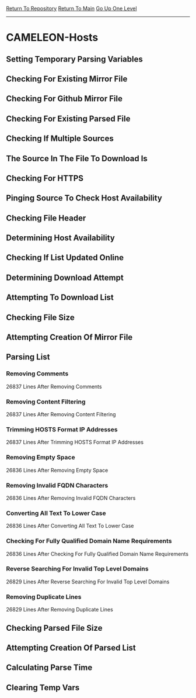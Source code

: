 [Return To Repository](https://github.com/deathbybandaid/piholeparser/)
[Return To Main](https://github.com/deathbybandaid/piholeparser/blob/master/RecentRunLogs/Mainlog.md)
[Go Up One Level](https://github.com/deathbybandaid/piholeparser/blob/master/RecentRunLogs/TopLevelScripts/30-Processing-External-Blacklists.md)
____________________________________
# CAMELEON-Hosts
## Setting Temporary Parsing Variables
## Checking For Existing Mirror File
## Checking For Github Mirror File
## Checking For Existing Parsed File
## Checking If Multiple Sources
## The Source In The File To Download Is
## Checking For HTTPS
## Pinging Source To Check Host Availability
## Checking File Header
## Determining Host Availability
## Checking If List Updated Online
## Determining Download Attempt
## Attempting To Download List
## Checking File Size
## Attempting Creation Of Mirror File
## Parsing List
### Removing Comments
26837 Lines After Removing Comments
### Removing Content Filtering
26837 Lines After Removing Content Filtering
### Trimming HOSTS Format IP Addresses
26837 Lines After Trimming HOSTS Format IP Addresses
### Removing Empty Space
26836 Lines After Removing Empty Space
### Removing Invalid FQDN Characters
26836 Lines After Removing Invalid FQDN Characters
### Converting All Text To Lower Case
26836 Lines After Converting All Text To Lower Case
### Checking For Fully Qualified Domain Name Requirements
26836 Lines After Checking For Fully Qualified Domain Name Requirements
### Reverse Searching For Invalid Top Level Domains
26829 Lines After Reverse Searching For Invalid Top Level Domains
### Removing Duplicate Lines
26829 Lines After Removing Duplicate Lines
## Checking Parsed File Size
## Attempting Creation Of Parsed List
## Calculating Parse Time
## Clearing Temp Vars

